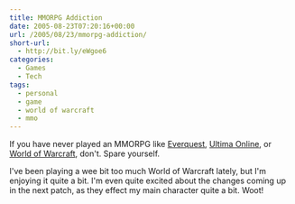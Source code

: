 ```yaml
---
title: MMORPG Addiction
date: 2005-08-23T07:20:16+00:00
url: /2005/08/23/mmorpg-addiction/
short-url:
  - http://bit.ly/eWgoe6
categories:
  - Games
  - Tech
tags:
  - personal
  - game
  - world of warcraft
  - mmo
---
```

If you have never played an MMORPG like <a href="http://everquest.com">Everquest</a>, <a href="http://ultimaonline.com">Ultima Online</a>, or <a href="http://WorldofWarcraft.com">World of Warcraft</a>, don't. Spare yourself.

I've been playing a wee bit too much World of Warcraft lately, but I'm enjoying it quite a bit. I'm even quite excited about the changes coming up in the next patch, as they effect my main character quite a bit. Woot!